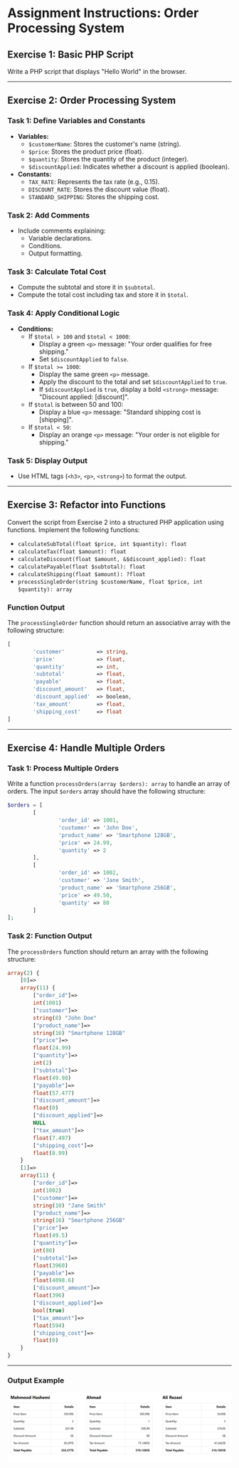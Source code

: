 # Assignment Instructions: Order Processing System

## Exercise 1: Basic PHP Script
Write a PHP script that displays "Hello World" in the browser.

---

## Exercise 2: Order Processing System

### Task 1: Define Variables and Constants
- **Variables:**
    - `$customerName`: Stores the customer's name (string).
    - `$price`: Stores the product price (float).
    - `$quantity`: Stores the quantity of the product (integer).
    - `$discountApplied`: Indicates whether a discount is applied (boolean).
- **Constants:**
    - `TAX_RATE`: Represents the tax rate (e.g., 0.15).
    - `DISCOUNT_RATE`: Stores the discount value (float).
    - `STANDARD_SHIPPING`: Stores the shipping cost.

### Task 2: Add Comments
- Include comments explaining:
    - Variable declarations.
    - Conditions.
    - Output formatting.

### Task 3: Calculate Total Cost
- Compute the subtotal and store it in `$subtotal`.
- Compute the total cost including tax and store it in `$total`.

### Task 4: Apply Conditional Logic
- **Conditions:**
    - If `$total > 100` and `$total < 1000`:
        - Display a green `<p>` message: "Your order qualifies for free shipping."
        - Set `$discountApplied` to `false`.
    - If `$total >= 1000`:
        - Display the same green `<p>` message.
        - Apply the discount to the total and set `$discountApplied` to `true`.
        - If `$discountApplied` is `true`, display a bold `<strong>` message: "Discount applied: [discount]".
    - If `$total` is between 50 and 100:
        - Display a blue `<p>` message: "Standard shipping cost is [shipping]".
    - If `$total < 50`:
        - Display an orange `<p>` message: "Your order is not eligible for shipping."

### Task 5: Display Output
- Use HTML tags (`<h3>`, `<p>`, `<strong>`) to format the output.

---

## Exercise 3: Refactor into Functions

Convert the script from Exercise 2 into a structured PHP application using functions. Implement the following functions:
- `calculateSubTotal(float $price, int $quantity): float`
- `calculateTax(float $amount): float`
- `calculateDiscount(float $amount, &$discount_applied): float`
- `calculatePayable(float $subtotal): float`
- `calculateShipping(float $amount): ?float`
- `processSingleOrder(string $customerName, float $price, int $quantity): array`

### Function Output
The `processSingleOrder` function should return an associative array with the following structure:
```php
[
        'customer'          => string,
        'price'             => float,
        'quantity'          => int,
        'subtotal'          => float,
        'payable'           => float,
        'discount_amount'   => float,
        'discount_applied'  => boolean,
        'tax_amount'        => float,
        'shipping_cost'     => float
]
```

---

## Exercise 4: Handle Multiple Orders

### Task 1: Process Multiple Orders
Write a function `processOrders(array $orders): array` to handle an array of orders. The input `$orders` array should have the following structure:
```php
$orders = [
        [
                'order_id' => 1001,
                'customer' => 'John Doe',
                'product_name' => 'Smartphone 128GB',
                'price' => 24.99,
                'quantity' => 2
        ],
        [
                'order_id' => 1002,
                'customer' => 'Jane Smith',
                'product_name' => 'Smartphone 256GB',
                'price' => 49.50,
                'quantity' => 80
        ]
];
```

### Task 2: Function Output
The `processOrders` function should return an array with the following structure:
```php
array(2) {
    [0]=>
    array(11) {
        ["order_id"]=>
        int(1001)
        ["customer"]=>
        string(8) "John Doe"
        ["product_name"]=>
        string(16) "Smartphone 128GB"
        ["price"]=>
        float(24.99)
        ["quantity"]=>
        int(2)
        ["subtotal"]=>
        float(49.98)
        ["payable"]=>
        float(57.477)
        ["discount_amount"]=>
        float(0)
        ["discount_applied"]=>
        NULL
        ["tax_amount"]=>
        float(7.497)
        ["shipping_cost"]=>
        float(8.99)
    }
    [1]=>
    array(11) {
        ["order_id"]=>
        int(1002)
        ["customer"]=>
        string(10) "Jane Smith"
        ["product_name"]=>
        string(16) "Smartphone 256GB"
        ["price"]=>
        float(49.5)
        ["quantity"]=>
        int(80)
        ["subtotal"]=>
        float(3960)
        ["payable"]=>
        float(4098.6)
        ["discount_amount"]=>
        float(396)
        ["discount_applied"]=>
        bool(true)
        ["tax_amount"]=>
        float(594)
        ["shipping_cost"]=>
        float(0)
    }
}
```

---

### Output Example
![](./output.png)
